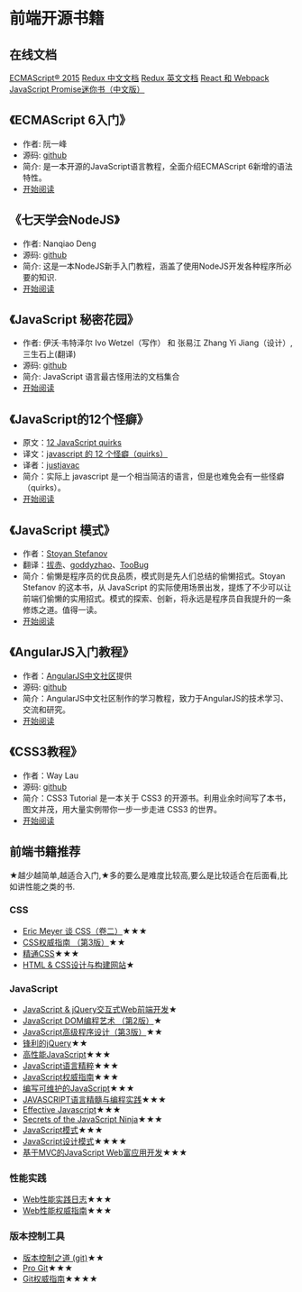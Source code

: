 # 前端开源书籍

## 在线文档
[ECMAScript® 2015](http://www.ecma-international.org/ecma-262/6.0/index.html)
[Redux 中文文档](http://cn.redux.js.org/)
[Redux 英文文档](http://redux.js.org/)
[React 和 Webpack](https://fakefish.github.io/react-webpack-cookbook/index.html)
[JavaScript Promise迷你书（中文版）](http://liubin.org/promises-book/)

## 《ECMAScript 6入门》
- 作者: 阮一峰
- 源码: [github](https://github.com/ruanyf/es6tutorial/)
- 简介: 是一本开源的JavaScript语言教程，全面介绍ECMAScript 6新增的语法特性。
- [开始阅读](ecmascript6/readme.html)

## 《七天学会NodeJS》
- 作者: Nanqiao Deng
- 源码: [github](https://github.com/nqdeng/7-days-nodejs)
- 简介: 这是一本NodeJS新手入门教程，涵盖了使用NodeJS开发各种程序所必要的知识.
- [开始阅读](7-days-nodejs/01_getting_started.html)

## 《JavaScript 秘密花园》
- 作者: 伊沃·韦特泽尔 Ivo Wetzel（写作） 和 张易江 Zhang Yi Jiang（设计）,三生石上(翻译)
- 源码: [github](https://github.com/BonsaiDen/JavaScript-Garden)
- 简介: JavaScript 语言最古怪用法的文档集合
- [开始阅读](javascript-garden/intro/index.html)

## 《JavaScript的12个怪癖》
- 原文：[12 JavaScript quirks](http://www.2ality.com/2013/04/12quirks.html)
- 译文：[javascript 的 12 个怪癖（quirks）](http://justjavac.com/javascript/2013/04/08/12-javascript-quirks.html)
- 译者：[justjavac](http://weibo.com/justjavac)
- 简介：实际上 javascript 是一个相当简洁的语言，但是也难免会有一些怪癖（quirks）。
- [开始阅读](12-javascript-quirks/README.md)

## 《JavaScript 模式》
- 作者：[Stoyan Stefanov](http://www.phpied.com/)
- 翻译：[拔赤](http://jayli.github.com/)、[goddyzhao](http://goddyzhao.me)、[TooBug](http://www.toobug.net)
- 简介：偷懒是程序员的优良品质，模式则是先人们总结的偷懒招式。Stoyan Stefanov 的这本书，从 JavaScript 的实际使用场景出发，提炼了不少可以让前端们偷懒的实用招式。模式的探索、创新，将永远是程序员自我提升的一条修炼之道。值得一读。
- [开始阅读](javascript-patterns/README.md)

## 《AngularJS入门教程》
- 作者：[AngularJS中文社区](http://angularjs.cn/)提供
- 源码: [github](https://github.com/zensh/AngularjsTutorial_cn)
- 简介：AngularJS中文社区制作的学习教程，致力于AngularJS的技术学习、交流和研究。
- [开始阅读](AngularjsTutorial_cn/quick_start.md)

## 《CSS3教程》
- 作者：Way Lau
- 源码: [github](https://github.com/waylau/css3-tutorial)
- 简介：CSS3 Tutorial 是一本关于 CSS3 的开源书。利用业余时间写了本书，图文并茂，用大量实例带你一步一步走进 CSS3 的世界。
- [开始阅读](css3-tutorial/docs/Introduction.md)

## 前端书籍推荐
★越少越简单,越适合入门,★多的要么是难度比较高,要么是比较适合在后面看,比如讲性能之类的书.

### CSS
- [Eric Meyer 谈 CSS（卷二）](http://www.amazon.cn/Eric-Meyer-谈-CSS-迈耶/dp/B00170M84I/)★★★
- [CSS权威指南 （第3版）](http://book.douban.com/subject/2308234/)★★
- [精通CSS](http://book.douban.com/subject/4736167/)★★★
- [HTML & CSS设计与构建网站](http://book.douban.com/subject/21338365/)★

### JavaScript
- [JavaScript & jQuery交互式Web前端开发](http://book.douban.com/subject/26433805/)★
- [JavaScript DOM编程艺术 （第2版）](http://book.douban.com/subject/6038371/)★
- [JavaScript高级程序设计（第3版）](http://book.douban.com/subject/10546125/)★★
- [锋利的jQuery](http://book.douban.com/subject/10792216/)★★
- [高性能JavaScript](http://book.douban.com/subject/5362856/)★★★
- [JavaScript语言精粹](http://book.douban.com/subject/3590768/)★★★
- [JavaScript权威指南](http://book.douban.com/subject/10549733/)★★★
- [编写可维护的JavaScript](http://book.douban.com/subject/21792530/)★★★
- [JAVASCRIPT语言精髓与编程实践](http://book.douban.com/subject/3012828/)★★★
- [Effective Javascript](http://www.amazon.com/Effective-JavaScript-Specific-Software-Development/dp/0321812182)★★★
- [Secrets of the JavaScript Ninja](http://book.douban.com/subject/3176860/)★★★
- [JavaScript模式](http://book.douban.com/subject/11506062/)★★★
- [JavaScript设计模式](http://book.douban.com/subject/3329540/)★★★★
- [基于MVC的JavaScript Web富应用开发](http://book.douban.com/subject/10733304/)★★★

### 性能实践
- [Web性能实践日志](http://book.douban.com/subject/25891125/)★★★
- [Web性能权威指南](http://book.douban.com/subject/25856314/)★★★

### 版本控制工具
- [版本控制之道 (git)](http://book.douban.com/subject/4813786/)★★
- [Pro Git](http://iissnan.com/progit/)★★★
- [Git权威指南](http://book.douban.com/subject/6526452/)★★★★
